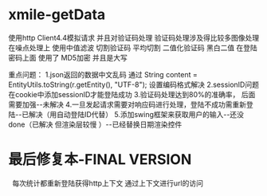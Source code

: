 # xmile-getData
使用http Client4.4模拟请求
并且对验证码处理
验证码处理涉及得比较多图像处理
在噪点处理上 使用中值滤波
切割验证码 平均切割
二值化验证码 黑白二值
在登陆密码上面 使用了 MD5加密 并且是大写


重点问题：
1.json返回的数据中文乱码  通过			String content = EntityUtils.toString(r.getEntity(), "UTF-8"); 设置编码格式解决
2.sessionID问题 在cookie中添加sessionID才能登陆成功
3.验证码处理达到80%的准确率， 后面需要加强--未解决
4.一旦发起请求需要对响应码进行处理，登陆不成功需重新登陆--已解决（用自动登陆ID代替）
5.添加swing框架来获取用户的输入--还没done（已解决 但渲染层较慢 ）--已经替换日期渲染控件

# 最后修复本-FINAL VERSION
   每次统计都重新登陆获得http上下文 通过上下文进行url的访问
